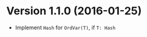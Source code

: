 Version 1.1.0 (2016-01-25)
==========================

* Implement `Hash` for `OrdVar(T)`, if `T: Hash`
